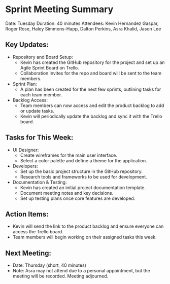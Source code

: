 # Sprint Meeting Summary
Date: Tuesday
Duration: 40 minutes
Attendees: Kevin Hernandez Gaspar, Roger Rose, Haley Simmons-Happ, Dalton Perkins, Asra Khalid, Jason Lee

## Key Updates:
- Repository and Board Setup:
  - Kevin has created the GitHub repository for the project and set up an Agile Sprint Board on Trello.
  - Collaboration invites for the repo and board will be sent to the team members.
- Sprint Plan:
  - A plan has been created for the next few sprints, outlining tasks for each team member.
- Backlog Access:
  - Team members can now access and edit the product backlog to add or update tasks.
  - Kevin will periodically update the backlog and sync it with the Trello board.
## Tasks for This Week:
- UI Designer:
  - Create wireframes for the main user interface.
  - Select a color palette and define a theme for the application.
- Developers:
  - Set up the basic project structure in the GitHub repository.
  - Research tools and frameworks to be used for development.
- Documentation & Testing:
  - Kevin has created an initial project documentation template.
  - Document meeting notes and key decisions.
  - Set up testing plans once core features are developed.
## Action Items:
- Kevin will send the link to the product backlog and ensure everyone can access the Trello board.
- Team members will begin working on their assigned tasks this week.
## Next Meeting:
- Date: Thursday (short, 40 minutes)
- Note: Asra may not attend due to a personal appointment, but the meeting will be recorded.
Meeting adjourned.
